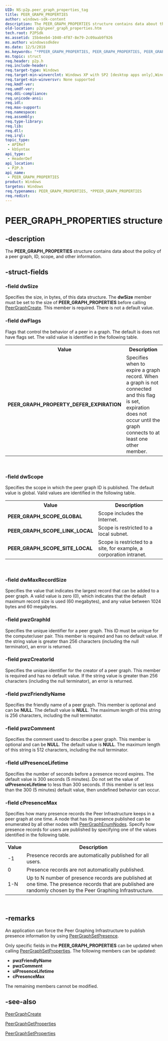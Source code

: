 ```yaml
---
UID: NS:p2p.peer_graph_properties_tag
title: PEER_GRAPH_PROPERTIES
author: windows-sdk-content
description: The PEER_GRAPH_PROPERTIES structure contains data about the policy of a peer graph, ID, scope, and other information.
old-location: p2p\peer_graph_properties.htm
tech.root: P2PSdk
ms.assetid: 15b4eeb4-1040-4f07-8e79-2c09aab9f926
ms.author: windowssdkdev
ms.date: 12/5/2018
ms.keywords: "*PPEER_GRAPH_PROPERTIES, PEER_GRAPH_PROPERTIES, PEER_GRAPH_PROPERTIES structure [Peer Networking], PPEER_GRAPH_PROPERTIES, PPEER_GRAPH_PROPERTIES structure pointer [Peer Networking], p2p.peer_graph_properties, p2p/PPEER_GRAPH_PROPERTIES, p2p/peer_graph_properties_tag"
ms.topic: struct
req.header: p2p.h
req.include-header: 
req.target-type: Windows
req.target-min-winverclnt: Windows XP with SP2 [desktop apps only],Windows XP with SP1 with the Advanced Networking Pack forWindows XP
req.target-min-winversvr: None supported
req.kmdf-ver: 
req.umdf-ver: 
req.ddi-compliance: 
req.unicode-ansi: 
req.idl: 
req.max-support: 
req.namespace: 
req.assembly: 
req.type-library: 
req.lib: 
req.dll: 
req.irql: 
topic_type:
 - APIRef
 - kbSyntax
api_type:
 - HeaderDef
api_location:
 - P2P.h
api_name:
 - PEER_GRAPH_PROPERTIES
product: Windows
targetos: Windows
req.typenames: PEER_GRAPH_PROPERTIES, *PPEER_GRAPH_PROPERTIES
req.redist: 
---
```


# PEER_GRAPH_PROPERTIES structure


## -description


The <b>PEER_GRAPH_PROPERTIES</b> structure contains data about the policy of a peer graph, ID, scope, and other information.


## -struct-fields




### -field dwSize

Specifies the size, in bytes, of this data structure.  The <b>dwSize</b> member must be set  to the size of <b>PEER_GRAPH_PROPERTIES</b> before calling <a href="https://msdn.microsoft.com/62e3ec57-378c-4322-9ad4-a40d98e03dab">PeerGraphCreate</a>. This member is required. There is not a default value.


### -field dwFlags

Flags that control  the behavior of a peer in a graph. The default is does not have flags set. The valid value is identified in the following table.

<table>
<tr>
<th>Value</th>
<th>Description</th>
</tr>
<tr>
<td><b>PEER_GRAPH_PROPERTY_DEFER_EXPIRATION</b></td>
<td>Specifies when to expire a graph record. When a graph is not connected and this flag is set, expiration does not occur until the graph connects to at least one other member. </td>
</tr>
</table>
 


### -field dwScope

Specifies the  scope in which the peer graph ID is published. The default value is global.  Valid values are identified in the following table.

<table>
<tr>
<th>Value</th>
<th>Description</th>
</tr>
<tr>
<td><b>PEER_GRAPH_SCOPE_GLOBAL</b></td>
<td>Scope includes the Internet.</td>
</tr>
<tr>
<td><b>PEER_GRAPH_SCOPE_LINK_LOCAL</b></td>
<td>Scope is restricted to a local subnet.</td>
</tr>
<tr>
<td><b>PEER_GRAPH_SCOPE_SITE_LOCAL</b></td>
<td>Scope is restricted to a site, for example, a corporation intranet.</td>
</tr>
</table>
 


### -field dwMaxRecordSize

Specifies the value that indicates the largest record that can be added to a peer graph. A valid value is zero (0), which indicates that the default maximum record size is used (60 megabytes), and any value between 1024 bytes and 60 megabytes.




### -field pwzGraphId

Specifies the unique identifier for a peer graph.  This ID must be unique for the computer/user pair. This member is required  and has no default value. If the string value is greater than 256 characters (including the null terminator), an error is returned.


### -field pwzCreatorId

Specifies the unique identifier for the creator of a peer graph. This member is required  and has no default value. If the string value is greater than 256 characters (including the null terminator), an error is returned.


### -field pwzFriendlyName

Specifies the friendly name of a peer graph. This member is optional and can be <b>NULL</b>. The default value is <b>NULL</b>. The maximum length of this string is 256 characters, including the null terminator.


### -field pwzComment

Specifies the comment used to describe a peer  graph. This member is optional and can be <b>NULL</b>. The default value is <b>NULL</b>. The maximum length of this string is 512 characters, including the null terminator.


### -field ulPresenceLifetime

Specifies the number of seconds before a presence record  expires. The default value is 300  seconds (5 minutes). Do not set the value  of   <b>ulPresenceLifetime</b> to less than 300 seconds. If this member is set less than the 300  (5 minutes) default value, then undefined behavior can occur.


### -field cPresenceMax

Specifies how many presence records the Peer Infrastructure keeps in a peer graph at one time.   A node that has its presence published can be enumerated by all other nodes with  <a href="https://msdn.microsoft.com/68231b0a-6002-4974-84d7-08b0629f3622">PeerGraphEnumNodes</a>. Specify how presence records for users are published by specifying one of the values identified in the following table.

<table>
<tr>
<th>Value</th>
<th>Description</th>
</tr>
<tr>
<td>-1</td>
<td>Presence records are automatically published for all users.</td>
</tr>
<tr>
<td>0</td>
<td>Presence records are not automatically published.</td>
</tr>
<tr>
<td>1-N</td>
<td>Up to N number of presence records are  published at one time. The presence records that are published are randomly chosen by the Peer Graphing Infrastructure. </td>
</tr>
</table>
 


## -remarks



An application can force the Peer Graphing Infrastructure to publish presence information by using <a href="https://msdn.microsoft.com/f9d34fb0-4834-4fcf-ab44-e16c8114a3f4">PeerGraphSetPresence</a>.

Only specific  fields in the <b>PEER_GRAPH_PROPERTIES</b> can be updated when calling <a href="https://msdn.microsoft.com/a9cdf715-bbef-4b5b-96b9-b7c1e35c76ec">PeerGraphSetProperties</a>. The following members can be updated:

<ul>
<li><b>pwzFriendlyName</b></li>
<li><b>pwzComment</b></li>
<li><b>ulPresenceLifetime</b></li>
<li><b>cPresenceMax</b></li>
</ul>
The remaining members cannot be modified.  







## -see-also




<a href="https://msdn.microsoft.com/62e3ec57-378c-4322-9ad4-a40d98e03dab">PeerGraphCreate</a>



<a href="https://msdn.microsoft.com/f62fadf8-8cc2-4597-93b0-e076258ccd6a">PeerGraphGetProperties</a>



<a href="https://msdn.microsoft.com/a9cdf715-bbef-4b5b-96b9-b7c1e35c76ec">PeerGraphSetProperties</a>
 

 

